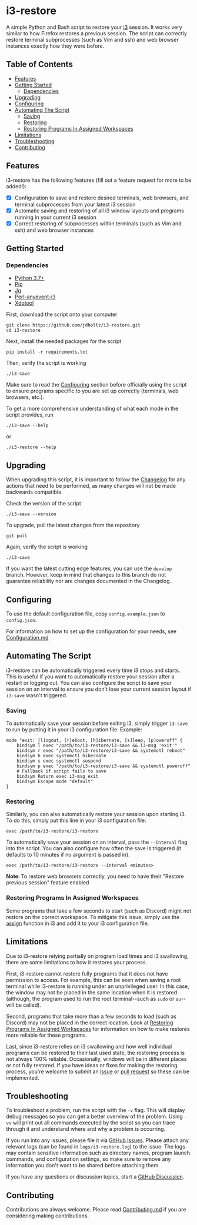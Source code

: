 # i3-restore

A simple Python and Bash script to restore your [i3][0] session. It works very similar to how Firefox restores a previous session.
The script can correctly restore terminal subprocesses (such as Vim and ssh) and web browser instances exactly how they were before.

## Table of Contents
- [Features](#features)
- [Getting Started](#getting-started)
    * [Dependencies](#dependencies)
- [Upgrading](#upgrading)
- [Configuring](#configuring)
- [Automating The Script](#automating-the-script)
    * [Saving](#saving)
    * [Restoring](#restoring)
    * [Restoring Programs In Assigned Workspaces](#restoring-programs-in-assigned-workspaces)
- [Limitations](#limitations)
- [Troubleshooting](#troubleshooting)
- [Contributing](#contributing)

## Features
i3-restore has the following features (fill out a feature request for more to be added!):
- [x] Configuration to save and restore desired terminals, web browsers, and terminal subprocesses from your latest i3 session
- [x] Automatic saving and restoring of all i3 window layouts and programs running in your current i3 session
- [x] Correct restoring of subprocesses within terminals (such as Vim and ssh) and web browser instances

## Getting Started

### Dependencies
- [Python 3.7+][1]
- [Pip][2]
- [Jq][3]
- [Perl-anyevent-i3][4]
- [Xdotool][5]

First, download the script onto your computer
```shell
git clone https://github.com/jdholtz/i3-restore.git
cd i3-restore
```

Next, install the needed packages for the script
```shell
pip install -r requirements.txt
```

Then, verify the script is working
```shell
./i3-save
```

Make sure to read the [Configuring](#configuring) section before officially using the script to ensure programs specific
to you are set up correctly (terminals, web browsers, etc.).

To get a more comprehensive understanding of what each mode in the script provides, run
```shell
./i3-save --help
```
or
```shell
./i3-restore --help
```

## Upgrading
When upgrading this script, it is important to follow the [Changelog](CHANGELOG.md) for any actions that need to be performed,
as many changes will not be made backwards compatible.

Check the version of the script
```shell
./i3-save --version
```

To upgrade, pull the latest changes from the repository
```shell
git pull
```

Again, verify the script is working
```shell
./i3-save
```

If you want the latest cutting edge features, you can use the `develop` branch. However, keep in mind that changes to this branch
do not guarantee reliability nor are changes documented in the Changelog.

## Configuring
To use the default configuration file, copy `config.example.json` to `config.json`.

For information on how to set up the configuration for your needs, see [Configuration.md](CONFIGURATION.md)

## Automating The Script
i3-restore can be automatically triggered every time i3 stops and starts. This is useful if you want to automatically restore
your session after a restart or logging out. You can also configure the script to save your session on an interval to ensure
you don't lose your current session layout if `i3-save` wasn't triggered.

### Saving
To automatically save your session before exiting i3, simply trigger `i3-save` to run by putting it in your i3 configuration file.
Example:
```
mode "exit: [l]ogout, [r]eboot, [h]ibernate, [s]leep, [p]oweroff" {
    bindsym l exec "/path/to/i3-restore/i3-save && i3-msg 'exit'"
    bindsym r exec "/path/to/i3-restore/i3-save && systemctl reboot"
    bindsym h exec systemctl hibernate
    bindsym s exec systemctl suspend
    bindsym p exec "/path/to/i3-restore/i3-save && systemctl poweroff"
    # Fallback if script fails to save
    bindsym Return exec i3-msg exit
    bindsym Escape mode "default"
}
```

### Restoring
Similarly, you can also automatically restore your session upon starting i3. To do this, simply put this line in your i3 configuration file:
```
exec /path/to/i3-restore/i3-restore
```

To automatically save your session on an interval, pass the `--interval` flag into the script. You can also configure how often
the save is triggered (it defaults to 10 minutes if no argument is passed in).
```
exec /path/to/i3-restore/i3-restore --interval <minutes>
```
**Note**: To restore web browsers correctly, you need to have their "Restore previous session" feature enabled

### Restoring Programs In Assigned Workspaces
Some programs that take a few seconds to start (such as Discord) might not restore on the correct workspace. To mitigate this issue, simply use
the [assign][6] function in i3 and add it to your i3 configuration file.

## Limitations
Due to i3-restore relying partially on program load times and i3 swallowing, there are some limitations to how it restores your process.

First, i3-restore cannot restore fully programs that it does not have permission to access. For example, this can be seen when saving a root
terminal while i3-restore is running under an unprivileged user. In this case, the window may not be placed in the same location when it is
restored (although, the program used to run the root terminal--such as `sudo` or `su`--will be called).

Second, programs that take more than a few seconds to load (such as Discord) may not be placed in the correct location. Look at
[Restoring Programs In Assigned Workspaces](#restoring-programs-in-assigned-workspaces) for information on how to make restores more reliable
for these programs.

Last, since i3-restore relies on i3 swallowing and how well individual programs can be restored to their last used state, the restoring process
is not always 100% reliable. Occasionally, windows will be in different places or not fully restored. If you have ideas or fixes for making the
restoring process, you're welcome to submit an [issue][7] or [pull request][8] so these can be implemented.

## Troubleshooting
To troubleshoot a problem, run the script with the `-v` flag. This will display debug messages so you can get a better overview of the problem.
Using `-vv` will print out all commands executed by the script so you can trace through it and understand where and why a problem is occurring.

If you run into any issues, please file it via [GitHub Issues][7]. Please attach any relevant logs (can be found in
`logs/i3-restore.log`) to the issue. The logs may contain sensitive information such as directory names, program
launch commands, and configuration settings, so make sure to remove any information you don't want to be shared before
attaching them.

If you have any questions or discussion topics, start a [GitHub Discussion][9].

## Contributing
Contributions are always welcome. Please read [Contributing.md](CONTRIBUTING.md) if you are considering making contributions.

[0]: https://github.com/i3/i3
[1]: https://www.python.org/downloads/
[2]: https://pip.pypa.io/en/stable/installation/
[3]: https://stedolan.github.io/jq/download/
[4]: https://github.com/i3/i3/blob/next/AnyEvent-I3/README
[5]: https://github.com/jordansissel/xdotool
[6]: https://i3wm.org/docs/userguide.html#assign_workspace
[7]: https://github.com/jdholtz/i3-restore/issues/new/choose
[8]: https://github.com/jdholtz/i3-restore/compare
[9]: https://github.com/jdholtz/i3-restore/discussions/new/choose
